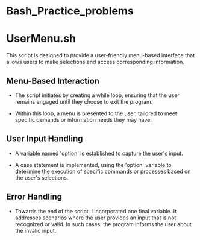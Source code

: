 # Bash_Practice_problems
# UserMenu.sh

This script is designed to provide a user-friendly menu-based interface that allows users to make selections and access corresponding information.

## Menu-Based Interaction

- The script initiates by creating a while loop, ensuring that the user remains engaged until they choose to exit the program.

- Within this loop, a menu is presented to the user, tailored to meet specific demands or information needs they may have.

## User Input Handling

- A variable named 'option' is established to capture the user's input. 

- A case statement is implemented, using the 'option' variable to determine the execution of specific commands or processes based on the user's selections.

## Error Handling

- Towards the end of the script, I incorporated one final variable. It addresses scenarios where the user provides an input that is not recognized or valid. In such cases, the program informs the user about the invalid input.



